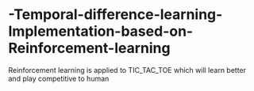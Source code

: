 # -Temporal-difference-learning-Implementation-based-on-Reinforcement-learning
Reinforcement learning is applied to TIC_TAC_TOE which will learn better and play competitive to human
